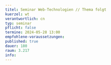 ```yaml
---
titel: Seminar Web-Technologien // Thema folgt
kuerzel: wt
verantwortlich: cn
typ: seminar
pflicht: false
termine: 2024-05-28 13:00
empfohlene-voraussetzungen: 
published: true
dauer: 180
raum: 3.217
info: 
---
```


